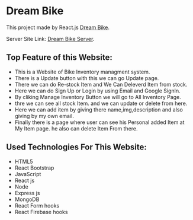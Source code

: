 # Dream Bike

This project made by React.js [Dream Bike](https://bikes-managment.web.app/).

Server Site Link: [Dream Bike Server](https://secure-atoll-72404.herokuapp.com/inventory).



## Top Feature of this Website: 
* This is a Website of Bike Inventory managment system.
* There is a Update button with this we can go Update page.
* There we  can do Re-stock Item and We Can Deleverd Item from stock.
* Here we can do Sign Up or Login by using Email and Google SignIn.
* By cliking Manage Inventory Button we will go to All Inventory Page.
* thre we can see all stock Item. and we can update or delete from here.
* Here we can  add item by giving there name,img,description and also giving by my own email.
* Finally there is a page where user can see his Personal added Item at My Item page. he also can delete Item From there.


## Used Technologies For This Website: 
* HTML5
* React Bootstrap
* JavaScript
* React js
* Node 
* Express js
* MongoDB
* React Form hooks
* React Firebase hooks


